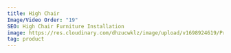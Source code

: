 ```yaml
---
title: High Chair
Image/Video Order: "19"
SEO: High Chair Furniture Installation
image: https://res.cloudinary.com/dhzucwklz/image/upload/v1698924619/Products/_DSC4506-2highreslowres_wj2oxf.jpg
tag: product
---
```

